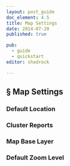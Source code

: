 ```yaml
---
layout: post_guide
doc_element: 4.5
title: Map Settings
date: 2014-07-20
published: true

pub: 
  - guide
  - quickstart
editor: shadrock

---
```


## &sect; Map Settings

### Default Location

### Cluster Reports

### Map Base Layer

### Default Zoom Level


